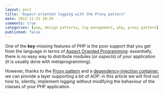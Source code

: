 ```yaml
---
layout: post
title: "Aspect-oriented logging with the Proxy pattern"
date: 2012-11-23 10:39
comments: true
categories: [aop, design patterns, log management, php, proxy pattern]
published: false
---
```


One of the **key**-missing features
of PHP is the poor support that you
get from the language in terms of
[Aspect Oriented Programming](http://en.wikipedia.org/wiki/Aspect-oriented_programming):
essentially, there is no easy way
to distribute modules (or *aspects*)
of your application (it is usually done
with metaprogramming).

However, thanks to the [Proxy pattern](/proxy-pattern-lazy-loading/)
and a [dependency-injection container](http://fabien.potencier.org/article/12/do-you-need-a-dependency-injection-container),
we can provide a layer supporting a bit
of AOP: in this article we will find out how
to, silently, implement *logging*
without modifying the behaviour of the classes
of your PHP application.